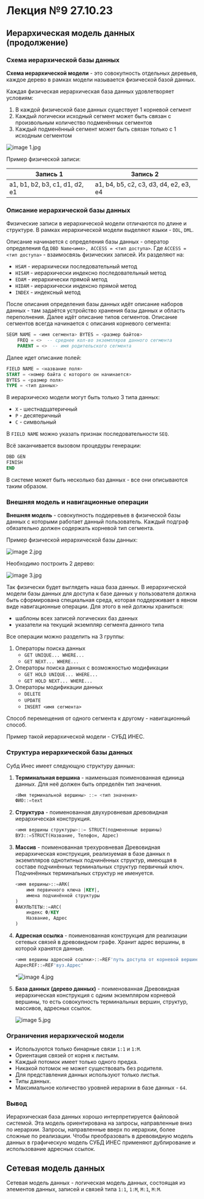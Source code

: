 # Лекция №9 27.10.23

## Иерархическая модель данных (продолжение)

### Схема иерархической базы данных

**Схема иерархической модели** - это совокупность отдельных деревьев, каждое дерево в рамках модели называется физической базой данных.

Каждая физическая иерархическая база данных удовлетворяет условиям:

1. В каждой физической базе данных существует 1 корневой сегмент
2. Каждый логически исходный сегмент может быть связан с произвольным количество подменённых сегментов
3. Каждый подменённый сегмент может быть связан только с 1 исходным сегментом

![image 1.jpg](/images/lecture%209/img1.jpg "Схема иерархической базы данных")

Пример физической записи:

| Запись 1 | Запись 2 |
| --- | --- |
| a1, b1, b2, b3, c1, d1, d2, e1 | a1, b4, b5, c2, c3, d3, d4, e2, e3, e4 |

### Описание иерархической базы данных

Физические записи в иерархической модели отличаются по длине и структуре. В рамках иерархической модели выделяют языки - `DDL`, `DML`.

Описание начинается с определения базы данных - оператор определения бд `DBD Name<имя>, ACCESS = <тип доступа>`. Где `ACCESS = <тип доступа>` - взаимосвязь физических записей. Их разделяют на:

- `HSAM` - иерархически последовательный метод
- `HISAM` - иерархически индексно последовательный метод
- `EDAM` - иерархически прямой метод
- `HIDAM` - иерархически индексно прямой метод
- `INDEX` - индексный метод

После описания определения базы данных идёт описание наборов данных - там задаётся устройство хранения базы данных и область переполнения. Далее идёт описание типов сегментов. Описание сегментов всегда начинается с описания корневого сегмента:

```sql
SEGM NAME = <имя сегмента> BYTES = <размер байтов>
    FREQ = <>  -- среднее кол-во экземпляров данного сегмента
    PARENT = <>  -- имя родительского сегмента
```

Далее идет описание полей:

```sql
FIELD NAME = <название поля>
START = <номер байта с которого он начинается>
BYTES = <размер поля>
TYPE = <тип данных>
```

В иерархическо модели могут быть только 3 типа данных:

- `X` - шестнадцатеричный
- `P` - десятеричный
- `C` - символьный

В `FIELD NAME` можно указать признак последовательности `SEQ`.

Всё заканчивается вызовом процедуры генерации:

```sql
DBD GEN
FINISH
END
```

В системе может быть несколько баз данных - все они описываются таким образом.

### Внешняя модель и навигационные операции

**Внешняя модель** - совокупность поддеревьев в физической базы данных с которыми работает данный пользователь. Каждый подграф обязательно должен содержать корневой тип сегмента.

Пример физической иерархической базы данных:

![image 2.jpg](/images/lecture%209/img2.jpg)

Необходимо построить 2 дерево:

![image 3.jpg](/images/lecture%209/img3.jpg)

Так физически будет выглядеть наша база данных. В иерархической модели базы данных для доступа к базе данных у пользователя должна быть сформирована специальная среда, которая поддерживает в явном виде навигационные операции. Для этого в ней должны храниться:

- шаблоны всех записей логических баз данных
- указатели на текущий экземпляр сегмента данного типа

Все операции можно разделить на 3 группы:

1. Операторы поиска данных
    - `GET UNIQUE... WHERE...`
    - `GET NEXT... WHERE...`
2. Операторы поиска данных с возможностью модификации
    - `GET HOLD UNIQUE... WHERE...`
    - `GET HOLD NEXT... WHERE...`
3. Операторы модификации данных
    - `DELETE`
    - `UPDATE`
    - `INSERT <имя сегмента>`

Способ перемещения от одного сегмента к другому - навигационный способ.

Пример такой иерархической модели - СУБД ИНЕС.

### Структура иерархической базы данных

Субд Инес имеет следующую структуру данных:

1. **Терминальная вершина** - наименьшая поименованная единица данных. Для неё должен быть определён тип значения.

    ```sql
    <Имя терминальной вершины> ::= <тип значения>
    ФИО::=text
    ```

2. **Структура** - поименованная двухуровневая древовидная иерархическая конструкция.

    ```sql
    <имя вершины структуры>::= STRUCT(подмененные вершины)
    ВУЗ::=STRUCT(Название, Телефон, Адрес)
    ```

3. **Массив** - поименованная трехуровневая Древовидная иерархическая конструкция, реализуемая в базе данных n экземпляров однотипных подчинённых структур, имеющая в составе подчинённых терминальных структур первичный ключ. Подчинённых терминальных структур не именуется.

    ```sql
    <имя вершины>::=ARK(
        имя первичного ключа |KEY|,
        имена подчинённой структуры
    )
    ФАКУЛЬТЕТЫ::=ARC(
        индекс Ф/KEY
        Название, Адрес
    )
    ```

4. **Адресная ссылка** - поименованная конструкция для реализации сетевых связей в древовидном графе. Хранит адрес вершины, в которой хранятся данные.

    ```sql
    <имя вершины адресной ссылки>::=REF'путь доступа от корневой вершины до структуры с данными'
    АдресREF::=REF'вуз.Адрес'
    ```

    *![image 4.jpg](/images/lecture%209/img4.jpg)

5. **База данных (дерево данных)** - поименованная Древовидная иерархическая конструкция с одним экземпляром корневой вершины, то есть совокупность терминальных вершин, структур, массивов, адресных ссылок.

    ![image 5.jpg](/images/lecture%209/img5.jpg)

### Ограничения иерархической модели

- Используются только бинарные связи `1:1` и `1:М`.
- Ориентация связей от корня к листьям.
- Каждый потомок имеет только одного предка.
- Никакой потомок не может существовать без родителя.
- Для представления данных используют только листья.
- Типы данных.
- Максимальное количество уровней иерархии в базе данных - `64`.

### Вывод

Иерархическая база данных хорошо интерпретируется файловой системой. Эта модель ориентирована на запросы, направленные вниз по иерархии. Запросы, направленные вверх по иерархии, более сложные по реализации. Чтобы преобразовать в древовидную модель данных в графическую модель СУБД ИНЕС применяют дублирование и использование адресных ссылок.

## Сетевая модель данных

Сетевая модель данных - логическая модель данных, состоящая из элементов данных, записей и связей типа `1:1`, `1:М`, `М:1`, `М:М`.

